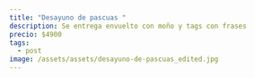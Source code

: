 ```yaml
---
title: "Desayuno de pascuas "
description: Se entrega envuelto con moño y tags con frases
precio: $4900
tags:
  - post
image: /assets/assets/desayuno-de-pascuas_edited.jpg
---
```

